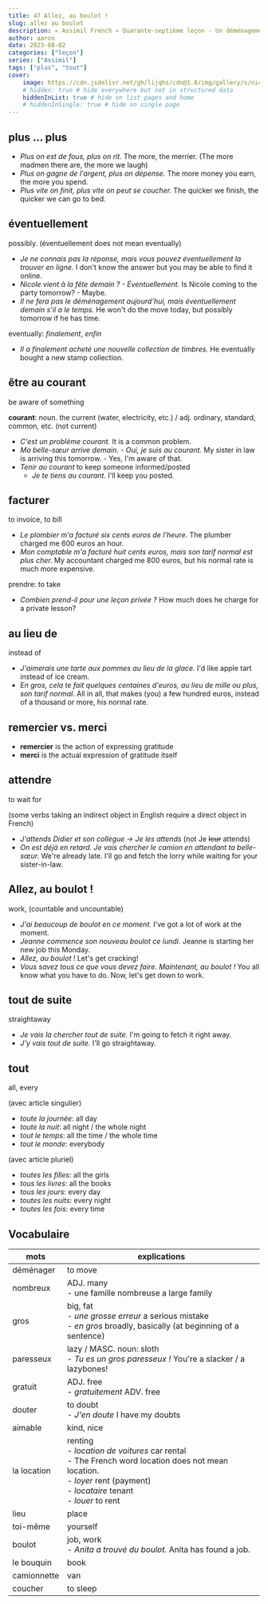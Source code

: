 ```yaml
---
title: 47 Allez, au boulot !
slug: allez au boulot
description: « Assimil French » Quarante-septième leçon - Un déménagement
author: aaron
date: 2023-08-02
categories: ["leçon"]
series: ["Assimil"]
tags: ["plus", "tout"]
cover: 
    image: https://cdn.jsdelivr.net/gh/lijqhs/cdn@1.8/img/gallery/s/nick-baker-VuPIUePS_vU-unsplash.jpg
    # hidden: true # hide everywhere but not in structured data
    hiddenInList: true # hide on list pages and home
    # hiddenInSingle: true # hide on single page
---
```


## plus ... plus

- *Plus on est de fous, plus on rit.* The more, the merrier. (The more madmen there are, the more we laugh)
- *Plus on gagne de l'argent, plus on dépense.* The more money you earn, the more you spend.
- *Plus vite on finit, plus vite on peut se coucher.* The quicker we finish, the quicker we can go to bed.

## éventuellement

possibly. (éventuellement does not mean eventually)

- *Je ne connais pas la réponse, mais vous pouvez éventuellement la trouver en ligne.* I don't know the answer but you may be able to find it online.
- *Nicole vient à la fête demain ? - Éventuellement.* Is Nicole coming to the party tomorrow? - Maybe.
- *Il ne fera pas le déménagement aujourd'hui, mais éventuellement demain s'il a le temps.* He won't do the move today, but possibly tomorrow if he has time.

eventually: *finalement*, *enfin*

- *Il a finalement acheté une nouvelle collection de timbres.* He eventually bought a new stamp collection.

## être au courant

be aware of something

**courant**: noun. the current (water, electricity, etc.) / adj. ordinary, standard, common, etc. (not current)

- *C'est un problème courant.* It is a common problem.
- *Ma belle-sœur arrive demain. - Oui, je suis au courant.* My sister in law is arriving this tomorrow. - Yes, I'm aware of that.
- *Tenir au courant* to keep someone informed/posted
  - *Je te tiens au courant.* I'll keep you posted.

## facturer

to invoice, to bill

- *Le plombier m'a facturé six cents euros de l'heure.* The plumber charged me 600 euros an hour.
- *Mon comptable m'a facturé huit cents euros, mais son tarif normal est plus cher.* My accountant charged me 800 euros, but his normal rate is much more expensive.

prendre: to take

- *Combien prend-il pour une leçon privée ?* How much does he charge for a private lesson?

## au lieu de

instead of 

- *J'aimerais une tarte aux pommes au lieu de la glace.* I'd like apple tart instead of ice cream.
- *En gros, cela te fait quelques centaines d'euros, au lieu de mille ou plus, son tarif normal.* All in all, that makes (you) a few hundred euros, instead of a thousand or more, his normal rate.

## remercier vs. merci

- **remercier** is the action of expressing gratitude
- **merci** is the actual expression of gratitude itself

## attendre

to wait for

(some verbs taking an indirect object in English require a direct object in French)

- *J'attends Didier et son collègue -> Je les attends* (not Je ~~leur~~ attends)
- *On est déjà en retard. Je vais chercher le camion en attendant ta belle-sœur.* We're already late. I'll go and fetch the lorry while waiting for your sister-in-law.

## Allez, au boulot !

work, (countable and uncountable)

- *J'ai beaucoup de boulot en ce moment.* I've got a lot of work at the moment.
- *Jeanne commence son nouveau boulot ce lundi.* Jeanne is starting her new job this Monday.
- *Allez, au boulot !* Let's get cracking!
- *Vous savez tous ce que vous devez faire. Maintenant, au boulot !* You all know what you have to do. Now, let's get down to work.

## tout de suite

straightaway

- *Je vais la chercher tout de suite.* I'm going to fetch it right away.
- *J'y vais tout de suite.* I'll go straightaway.

## tout

all, every

(avec article singulier)
- *toute la journée*: all day
- *toute la nuit*: all night / the whole night
- *tout le temps*: all the time / the whole time
- *tout le monde*: everybody

(avec article pluriel)
- *toutes les filles*: all the girls
- *tous les livres*: all the books
- *tous les jours*: every day
- *toutes les nuits*: every night
- *toutes les fois*: every time

## Vocabulaire

| mots | explications |
| ---- | ------ | 
| déménager | to move | 
| nombreux | ADJ. many </br> - une famille nombreuse a large family |
| gros | big, fat </br> - *une grosse erreur* a serious mistake </br> - *en gros* broadly, basically (at beginning of a sentence) |
| paresseux | lazy / MASC. noun: sloth </br> - *Tu es un gros paresseux !* You're a slacker / a lazybones! |
| gratuit | ADJ. free </br> - *gratuitement* ADV. free|
| douter | to doubt </br> - *J'en doute* I have my doubts |
| aimable | kind, nice |
| la location | renting </br> - *location de voitures* car rental </br> - The French word location does not mean location. </br> - *loyer* rent (payment) </br> - *locataire* tenant </br> - *louer* to rent |
| lieu | place | 
| toi-même | yourself |
| boulot | job, work </br> - *Anita a trouvé du boulot.* Anita has found a job. |
| le bouquin | book |
| camionnette | van |
| coucher | to sleep |